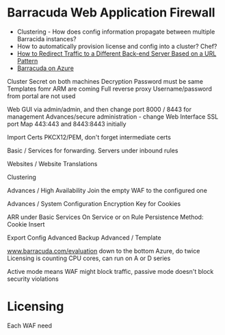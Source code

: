 # Barracuda Web Application Firewall


- Clustering - How does config information propagate between multiple Barracida instances?
- How to automatically provision license and config into a cluster? Chef? 
- [How to Redirect Traffic to a Different Back-end Server Based on a URL Pattern](https://techlib.barracuda.com/WAF/RedirectTrafficBasedonURLPattern)
- [Barracuda on Azure](https://techlib.barracuda.com/WAF/Azure)

Cluster Secret on both machines
Decryption Password must be same
Templates fomr ARM are coming
Full reverse proxy
Username/password from portal are not used

Web GUI via admin/admin, and then change
port 8000 / 8443 for management
Advances/secure administration - change Web Interface SSL port
Map 443:443 and 8443:8443 initially

Import Certs PKCX12/PEM, don't forget intermediate certs

Basic / Services for forwarding. Servers under inbound rules

Websites / Website Translations

Clustering

Advances / High Availability
Join the empty WAF to the configured one

Advances / System Configuration
Encryption Key for Cookies

ARR under Basic Services
On Service or on Rule
Persistence Method: Cookie Insert

Export Config
Advanced Backup
Advanced / Template 

www.barracuda.com/evaluation down to the bottom Azure, do twice
Licensing is counting CPU cores, can run on A or D series

Active mode means WAF might block traffic, passive mode doesn't block security violations

# Licensing

Each WAF need